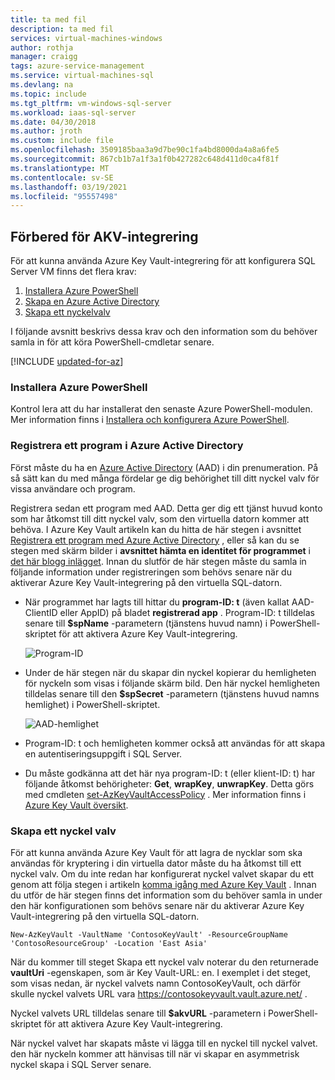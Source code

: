 ```yaml
---
title: ta med fil
description: ta med fil
services: virtual-machines-windows
author: rothja
manager: craigg
tags: azure-service-management
ms.service: virtual-machines-sql
ms.devlang: na
ms.topic: include
ms.tgt_pltfrm: vm-windows-sql-server
ms.workload: iaas-sql-server
ms.date: 04/30/2018
ms.author: jroth
ms.custom: include file
ms.openlocfilehash: 3509185baa3a9d7be90c1fa4bd8000da4a8a6fe5
ms.sourcegitcommit: 867cb1b7a1f3a1f0b427282c648d411d0ca4f81f
ms.translationtype: MT
ms.contentlocale: sv-SE
ms.lasthandoff: 03/19/2021
ms.locfileid: "95557498"
---
```

## <a name="prepare-for-akv-integration"></a>Förbered för AKV-integrering
För att kunna använda Azure Key Vault-integrering för att konfigurera SQL Server VM finns det flera krav: 

1. [Installera Azure PowerShell](#install)
2. [Skapa en Azure Active Directory](#register)
3. [Skapa ett nyckelvalv](#createkeyvault)

I följande avsnitt beskrivs dessa krav och den information som du behöver samla in för att köra PowerShell-cmdletar senare.

[!INCLUDE [updated-for-az](./updated-for-az.md)]

### <a name="install-azure-powershell"></a><a id="install"></a> Installera Azure PowerShell
Kontrol lera att du har installerat den senaste Azure PowerShell-modulen. Mer information finns i [Installera och konfigurera Azure PowerShell](/powershell/azure/install-az-ps).

### <a name="register-an-application-in-your-azure-active-directory"></a><a id="register"></a> Registrera ett program i Azure Active Directory

Först måste du ha en [Azure Active Directory](https://azure.microsoft.com/trial/get-started-active-directory/) (AAD) i din prenumeration. På så sätt kan du med många fördelar ge dig behörighet till ditt nyckel valv för vissa användare och program.

Registrera sedan ett program med AAD. Detta ger dig ett tjänst huvud konto som har åtkomst till ditt nyckel valv, som den virtuella datorn kommer att behöva. I Azure Key Vault artikeln kan du hitta de här stegen i avsnittet [Registrera ett program med Azure Active Directory](../articles/key-vault/general/manage-with-cli2.md#registering-an-application-with-azure-active-directory) , eller så kan du se stegen med skärm bilder i **avsnittet hämta en identitet för programmet** i [det här blogg inlägget](/archive/blogs/kv/azure-key-vault-step-by-step). Innan du slutför de här stegen måste du samla in följande information under registreringen som behövs senare när du aktiverar Azure Key Vault-integrering på den virtuella SQL-datorn.

* När programmet har lagts till hittar du **program-ID: t** (även kallat AAD-ClientID eller AppID) på bladet **registrerad app** .
    Program-ID: t tilldelas senare till **$spName** -parametern (tjänstens huvud namn) i PowerShell-skriptet för att aktivera Azure Key Vault-integrering.

   ![Program-ID](./media/virtual-machines-sql-server-akv-prepare/aad-application-id.png)

* Under de här stegen när du skapar din nyckel kopierar du hemligheten för nyckeln som visas i följande skärm bild. Den här nyckel hemligheten tilldelas senare till den **$spSecret** -parametern (tjänstens huvud namns hemlighet) i PowerShell-skriptet.

   ![AAD-hemlighet](./media/virtual-machines-sql-server-akv-prepare/aad-sp-secret.png)

* Program-ID: t och hemligheten kommer också att användas för att skapa en autentiseringsuppgift i SQL Server.

* Du måste godkänna att det här nya program-ID: t (eller klient-ID: t) har följande åtkomst behörigheter: **Get**, **wrapKey**, **unwrapKey**. Detta görs med cmdleten [set-AzKeyVaultAccessPolicy](/powershell/module/az.keyvault/set-azkeyvaultaccesspolicy) . Mer information finns i [Azure Key Vault översikt](../articles/key-vault/general/overview.md).

### <a name="create-a-key-vault"></a><a id="createkeyvault"></a> Skapa ett nyckel valv
För att kunna använda Azure Key Vault för att lagra de nycklar som ska användas för kryptering i din virtuella dator måste du ha åtkomst till ett nyckel valv. Om du inte redan har konfigurerat nyckel valvet skapar du ett genom att följa stegen i artikeln [komma igång med Azure Key Vault](../articles/key-vault/general/overview.md) . Innan du utför de här stegen finns det information som du behöver samla in under den här konfigurationen som behövs senare när du aktiverar Azure Key Vault-integrering på den virtuella SQL-datorn.

```azurepowershell
New-AzKeyVault -VaultName 'ContosoKeyVault' -ResourceGroupName 'ContosoResourceGroup' -Location 'East Asia'
```

När du kommer till steget Skapa ett nyckel valv noterar du den returnerade **vaultUri** -egenskapen, som är Key Vault-URL: en. I exemplet i det steget, som visas nedan, är nyckel valvets namn ContosoKeyVault, och därför skulle nyckel valvets URL vara https://contosokeyvault.vault.azure.net/ .

Nyckel valvets URL tilldelas senare till **$akvURL** -parametern i PowerShell-skriptet för att aktivera Azure Key Vault-integrering.

När nyckel valvet har skapats måste vi lägga till en nyckel till nyckel valvet. den här nyckeln kommer att hänvisas till när vi skapar en asymmetrisk nyckel skapa i SQL Server senare.